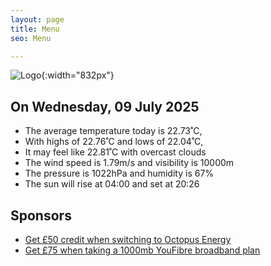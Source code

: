 ```yaml
---
layout: page
title: Menu
seo: Menu

---
```


![Logo](/images/logo.jpg){:width="832px"}

<!-- weather_marker starts -->
## On Wednesday, 09 July 2025

- The average temperature today is 22.73˚C,
- With highs of 22.76˚C and lows of 22.04˚C,
- It may feel like 22.81˚C with overcast clouds
- The wind speed is 1.79m/s and visibility is 10000m
- The pressure is 1022hPa and humidity is 67%
- The sun will rise at 04:00 and set at 20:26

<!-- weather_marker ends -->

## Sponsors

- [Get £50 credit when switching to Octopus Energy](https://bit.ly/3oD1nnS)
- [Get £75 when taking a 1000mb YouFibre broadband plan](https://aklam.io/91zWhU?)
